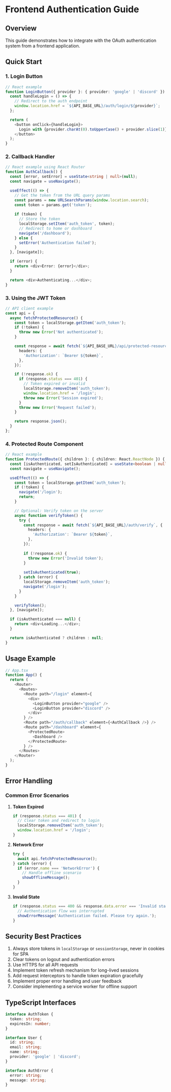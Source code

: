 # Frontend Authentication Guide

## Overview
This guide demonstrates how to integrate with the OAuth authentication system from a frontend application.

## Quick Start

### 1. Login Button
```typescript
// React example
function LoginButton({ provider }: { provider: 'google' | 'discord' }) {
  const handleLogin = () => {
    // Redirect to the auth endpoint
    window.location.href = `${API_BASE_URL}/auth/login/${provider}`;
  };

  return (
    <button onClick={handleLogin}>
      Login with {provider.charAt(0).toUpperCase() + provider.slice(1)}
    </button>
  );
}
```

### 2. Callback Handler
```typescript
// React example using React Router
function AuthCallback() {
  const [error, setError] = useState<string | null>(null);
  const navigate = useNavigate();

  useEffect(() => {
    // Get the token from the URL query params
    const params = new URLSearchParams(window.location.search);
    const token = params.get('token');
    
    if (token) {
      // Store the token
      localStorage.setItem('auth_token', token);
      // Redirect to home or dashboard
      navigate('/dashboard');
    } else {
      setError('Authentication failed');
    }
  }, [navigate]);

  if (error) {
    return <div>Error: {error}</div>;
  }

  return <div>Authenticating...</div>;
}
```

### 3. Using the JWT Token
```typescript
// API client example
const api = {
  async fetchProtectedResource() {
    const token = localStorage.getItem('auth_token');
    if (!token) {
      throw new Error('Not authenticated');
    }

    const response = await fetch(`${API_BASE_URL}/api/protected-resource`, {
      headers: {
        'Authorization': `Bearer ${token}`,
      },
    });

    if (!response.ok) {
      if (response.status === 401) {
        // Token expired or invalid
        localStorage.removeItem('auth_token');
        window.location.href = '/login';
        throw new Error('Session expired');
      }
      throw new Error('Request failed');
    }

    return response.json();
  }
};
```

### 4. Protected Route Component
```typescript
// React example
function ProtectedRoute({ children }: { children: React.ReactNode }) {
  const [isAuthenticated, setIsAuthenticated] = useState<boolean | null>(null);
  const navigate = useNavigate();

  useEffect(() => {
    const token = localStorage.getItem('auth_token');
    if (!token) {
      navigate('/login');
      return;
    }

    // Optional: Verify token on the server
    async function verifyToken() {
      try {
        const response = await fetch(`${API_BASE_URL}/auth/verify`, {
          headers: {
            'Authorization': `Bearer ${token}`,
          },
        });
        
        if (!response.ok) {
          throw new Error('Invalid token');
        }
        
        setIsAuthenticated(true);
      } catch (error) {
        localStorage.removeItem('auth_token');
        navigate('/login');
      }
    }

    verifyToken();
  }, [navigate]);

  if (isAuthenticated === null) {
    return <div>Loading...</div>;
  }

  return isAuthenticated ? children : null;
}
```

## Usage Example
```typescript
// App.tsx
function App() {
  return (
    <Router>
      <Routes>
        <Route path="/login" element={
          <div>
            <LoginButton provider="google" />
            <LoginButton provider="discord" />
          </div>
        } />
        <Route path="/auth/callback" element={<AuthCallback />} />
        <Route path="/dashboard" element={
          <ProtectedRoute>
            <Dashboard />
          </ProtectedRoute>
        } />
      </Routes>
    </Router>
  );
}
```

## Error Handling

### Common Error Scenarios
1. **Token Expired**
   ```typescript
   if (response.status === 401) {
     // Clear token and redirect to login
     localStorage.removeItem('auth_token');
     window.location.href = '/login';
   }
   ```

2. **Network Error**
   ```typescript
   try {
     await api.fetchProtectedResource();
   } catch (error) {
     if (error.name === 'NetworkError') {
       // Handle offline scenario
       showOfflineMessage();
     }
   }
   ```

3. **Invalid State**
   ```typescript
   if (response.status === 400 && response.data.error === 'Invalid state') {
     // Authentication flow was interrupted
     showErrorMessage('Authentication failed. Please try again.');
   }
   ```

## Security Best Practices
1. Always store tokens in `localStorage` or `sessionStorage`, never in cookies for SPA
2. Clear tokens on logout and authentication errors
3. Use HTTPS for all API requests
4. Implement token refresh mechanism for long-lived sessions
5. Add request interceptors to handle token expiration gracefully
6. Implement proper error handling and user feedback
7. Consider implementing a service worker for offline support

## TypeScript Interfaces
```typescript
interface AuthToken {
  token: string;
  expiresIn: number;
}

interface User {
  id: string;
  email: string;
  name: string;
  provider: 'google' | 'discord';
}

interface AuthError {
  error: string;
  message: string;
}
```
